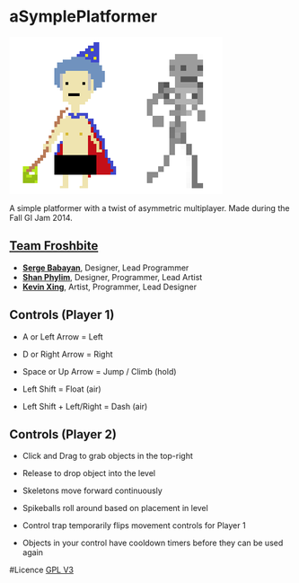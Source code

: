 # aSymplePlatformer

![Yes, that's a naked wizard.](https://raw.githubusercontent.com/ggkevinxing/ggkevinxing.github.io/fe0235c63e66d6ceb0603b2a5816e1044ab7d97a/images/asympleplatformer_charsprites.png)

A simple platformer with a twist of asymmetric multiplayer. Made during the Fall GI Jam 2014.

## [Team Froshbite](https://github.com/FroshBite)

* [**Serge Babayan**](https://github.com/sergei1152), Designer, Lead Programmer
* [**Shan Phylim**](https://github.com/shanpls), Designer, Programmer, Lead Artist
* [**Kevin Xing**](http://github.com/ggkevinxing), Artist, Programmer, Lead Designer


## Controls (Player 1)

* A or Left Arrow = Left

* D or Right Arrow = Right

* Space or Up Arrow = Jump / Climb (hold)

* Left Shift = Float (air)

* Left Shift + Left/Right = Dash (air)

## Controls (Player 2)

* Click and Drag to grab objects in the top-right

* Release to drop object into the level

* Skeletons move forward continuously

* Spikeballs roll around based on placement in level

* Control trap temporarily flips movement controls for Player 1

* Objects in your control have cooldown timers before they can be used again

#Licence
[GPL V3](https://github.com/FroshBite/aSymplePlatformer/blob/master/LICENSE)
